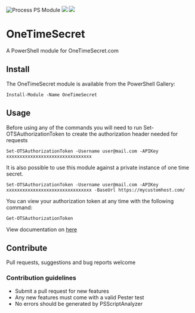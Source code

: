 ![Process PS Module](https://github.com/chelnak/OneTimeSecret/actions/workflows/ci.yml/badge.svg) ![](https://img.shields.io/powershellgallery/v/OneTimeSecret) ![](https://img.shields.io/powershellgallery/dt/OneTimeSecret)

# OneTimeSecret

A PowerShell module for OneTimeSecret.com

## Install

The OneTimeSecret module is available from the PowerShell Gallery:

`Install-Module -Name OneTimeSecret`

## Usage

Before using any of the commands you will need to run Set-OTSAuthorizationToken to create the authorization header needed for requests

`Set-OTSAuthorizationToken -Username user@mail.com -APIKey xxxxxxxxxxxxxxxxxxxxxxxxxxxxxxxx`

It is also possible to use this module against a private instance of one time secret.

`Set-OTSAuthorizationToken -Username user@mail.com -APIKey xxxxxxxxxxxxxxxxxxxxxxxxxxxxxxxx -BaseUrl https://mycustomhost.com/`

You can view your authorization token at any time with the following command:

`Get-OTSAuthorizationToken`

View documentation on [here](https://chelnak.github.io/OneTimeSecret/)

## Contribute

Pull requests, suggestions and bug reports welcome

### Contribution guidelines

- Submit a pull request for new features
- Any new features must come with a valid Pester test
- No errors should be generated by PSScriptAnalyzer
